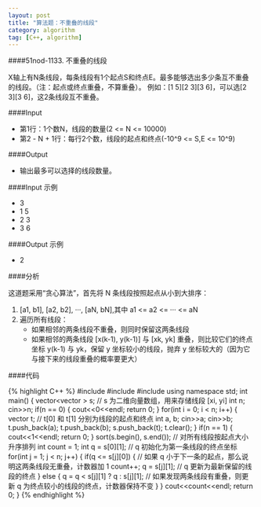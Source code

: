 ```yaml
---
layout: post
title: "算法题：不重叠的线段"
category: algorithm
tag: [C++, algorithm]
---
```


####51nod-1133. 不重叠的线段

X轴上有N条线段，每条线段有1个起点S和终点E。最多能够选出多少条互不重叠的线段。（注：起点或终点重叠，不算重叠）。
例如：[1 5][2 3][3 6]，可以选[2 3][3 6]，这2条线段互不重叠。

####Input

* 第1行：1个数N，线段的数量(2 <= N <= 10000)
* 第2 - N + 1行：每行2个数，线段的起点和终点(-10^9 <= S,E <= 10^9)

####Output

* 输出最多可以选择的线段数量。


####Input 示例

* 3
* 1 5
* 2 3
* 3 6

####Output 示例

* 2

####分析

这道题采用“贪心算法”，首先将 N 条线段按照起点从小到大排序：

1. [a1, b1], [a2, b2], ···, [aN, bN],其中 a1 <= a2 <= ··· <= aN    
2. 遍历所有线段：   
    * 如果相邻的两条线段不重叠，则同时保留这两条线段
    * 如果相邻的两条线段 [x(k-1), y(k-1)] 与 [xk, yk] 重叠，则比较它们的终点坐标 y(k-1) 与 yk，保留 y 坐标较小的线段，抛弃 y 坐标较大的（因为它与接下来的线段重叠的概率要更大）

####代码

{% highlight C++ %}
#include<iostream>
#include<vector>
#include<algorithm>
using namespace std;
int main() {
    vector<vector<int> > s; // s 为二维向量数组，用来存储线段 [xi, yi]
    int n;
    cin>>n;
    if(n == 0) {
        cout<<0<<endl;
        return 0;
    }
    for(int i = 0; i < n; i++) {
        vector<int> t;  // t[0] 和 t[1] 分别为线段的起点和终点
        int a, b;
        cin>>a;
        cin>>b;
        t.push_back(a);
        t.push_back(b);
        s.push_back(t);
        t.clear();
    }
    if(n == 1) {
        cout<<1<<endl;
        return 0;
    }
    sort(s.begin(), s.end());  // 对所有线段按起点大小升序排列
    int count = 1;
    int q = s[0][1];  // q 初始化为第一条线段的终点坐标
    for(int j = 1; j < n; j++) {
        if(q <= s[j][0]) {  // 如果 q 小于下一条的起点，那么说明这两条线段无重叠，计数器加 1
            count++;
            q = s[j][1]; // q 更新为最新保留的线段的终点
        }
        else {
            q = q < s[j][1] ? q : s[j][1];  // 如果发现两条线段有重叠，则更新 q 为终点较小的线段的终点，计数器保持不变
        }
    }
    cout<<count<<endl;
    return 0;
}
{% endhighlight %}
